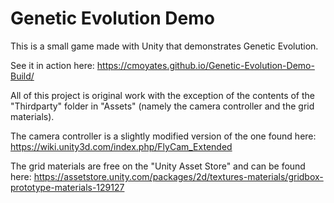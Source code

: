 # Genetic Evolution Demo

This is a small game made with Unity that demonstrates Genetic Evolution.

See it in action here: https://cmoyates.github.io/Genetic-Evolution-Demo-Build/

All of this project is original work with the exception of the contents of the "Thirdparty" folder in "Assets" (namely the camera controller and the grid materials).

The camera controller is a slightly modified version of the one found here: https://wiki.unity3d.com/index.php/FlyCam_Extended

The grid materials are free on the "Unity Asset Store" and can be found here: https://assetstore.unity.com/packages/2d/textures-materials/gridbox-prototype-materials-129127
